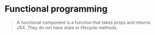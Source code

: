 # Functional programming

> A functional component is a function that takes props and returns JSX. They do not have state or lifecycle methods.
